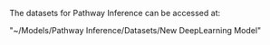 The datasets for Pathway Inference can be accessed at:

"~/Models/Pathway Inference/Datasets/New DeepLearning Model"